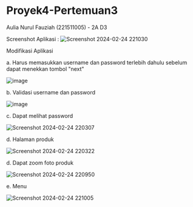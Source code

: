 # Proyek4-Pertemuan3

Aulia Nurul Fauziah (221511005) - 2A D3

Screenshot Aplikasi :
![Screenshot 2024-02-24 221030](https://github.com/aulianrfz/Proyek4-Pertemuan3/assets/121351761/d354d9a0-6f97-41f1-b11b-07addbf9159f)

Modifikasi Aplikasi

a. Harus memasukkan username dan password terlebih dahulu sebelum dapat menekkan tombol "next"

![image](https://github.com/aulianrfz/Proyek4-Pertemuan3/assets/121351761/55561a7b-9187-40e8-a79f-3f31008d9328)

b. Validasi username dan password

![image](https://github.com/aulianrfz/Proyek4-Pertemuan3/assets/121351761/d8b80f97-0b77-4e1a-a682-ee7413a9aa5d)

c. Dapat melihat password

![Screenshot 2024-02-24 220307](https://github.com/aulianrfz/Proyek4-Pertemuan3/assets/121351761/15a01156-345d-449e-8363-44464b8d8a00)

d. Halaman produk

![Screenshot 2024-02-24 220322](https://github.com/aulianrfz/Proyek4-Pertemuan3/assets/121351761/fae8f15d-976a-40b8-859c-c8016a2c7125)

d. Dapat zoom foto produk

![Screenshot 2024-02-24 220950](https://github.com/aulianrfz/Proyek4-Pertemuan3/assets/121351761/52f79bc0-f59b-487c-8141-56e3e5f4ef8b)

e. Menu

![Screenshot 2024-02-24 221005](https://github.com/aulianrfz/Proyek4-Pertemuan3/assets/121351761/076bc02a-2495-40ca-9343-252ff7f859cd)










